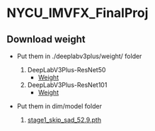 # NYCU_IMVFX_FinalProj

## Download weight
- Put them in ./deeplabv3plus/weight/ folder
    1. DeepLabV3Plus-ResNet50
        - [Weight](https://www.dropbox.com/s/dgxyd3jkyz24voa/best_deeplabv3plus_resnet50_voc_os16.pth?dl=0)
    2. DeepLabV3Plus-ResNet101 
        - [Weight](https://www.dropbox.com/s/bm3hxe7wmakaqc5/best_deeplabv3plus_resnet101_voc_os16.pth?dl=0)

- Put them in dim/model folder
    1. [stage1_skip_sad_52.9.pth](https://github.com/huochaitiantang/pytorch-deep-image-matting/releases/download/V1.5/stage1_skip_sad_52.9.pth)